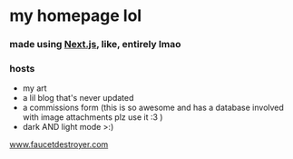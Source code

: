 # my homepage lol
### made using [Next.js](https://nextjs.org/), like, entirely lmao 
### hosts 
- my art
- a lil blog that's never updated
- a commissions form (this is so awesome and has a database involved with image attachments plz use it :3 )
- dark AND light mode >:)

www.faucetdestroyer.com
